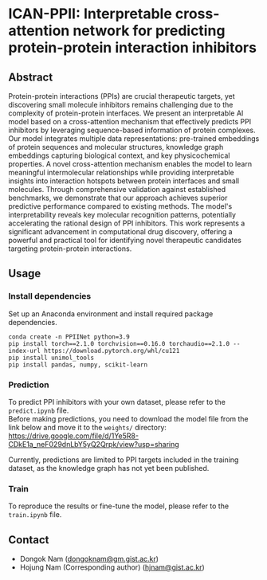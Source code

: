 # ICAN-PPII: Interpretable cross-attention network for predicting protein-protein interaction inhibitors 

## Abstract
Protein-protein interactions (PPIs) are crucial therapeutic targets, yet discovering small molecule inhibitors remains challenging due to the complexity of protein-protein interfaces. We present an interpretable AI model based on a cross-attention mechanism that effectively predicts PPI inhibitors by leveraging sequence-based information of protein complexes. Our model integrates multiple data representations: pre-trained embeddings of protein sequences and molecular structures, knowledge graph embeddings capturing biological context, and key physicochemical properties. A novel cross-attention mechanism enables the model to learn meaningful intermolecular relationships while providing interpretable insights into interaction hotspots between protein interfaces and small molecules. Through comprehensive validation against established benchmarks, we demonstrate that our approach achieves superior predictive performance compared to existing methods. The model's interpretability reveals key molecular recognition patterns, potentially accelerating the rational design of PPI inhibitors. This work represents a significant advancement in computational drug discovery, offering a powerful and practical tool for identifying novel therapeutic candidates targeting protein-protein interactions.


## Usage

### Install dependencies
Set up an Anaconda environment and install required package dependencies.

```
conda create -n PPIINet python=3.9
pip install torch==2.1.0 torchvision==0.16.0 torchaudio==2.1.0 --index-url https://download.pytorch.org/whl/cu121
pip install unimol_tools
pip install pandas, numpy, scikit-learn
```

### Prediction
To predict PPI inhibitors with your own dataset, please refer to the `predict.ipynb` file.  
Before making predictions, you need to download the model file from the link below and move it to the `weights/` directory:
https://drive.google.com/file/d/1Ye5R8-CDkE1a_neF029dnLbY5yQ2Qrpk/view?usp=sharing

Currently, predictions are limited to PPI targets included in the training dataset, as the knowledge graph has not yet been published.

### Train
To reproduce the results or fine-tune the model, please refer to the `train.ipynb` file.


## Contact
- Dongok Nam (dongoknam@gm.gist.ac.kr)
- Hojung Nam (Corresponding author) (hjnam@gist.ac.kr)
